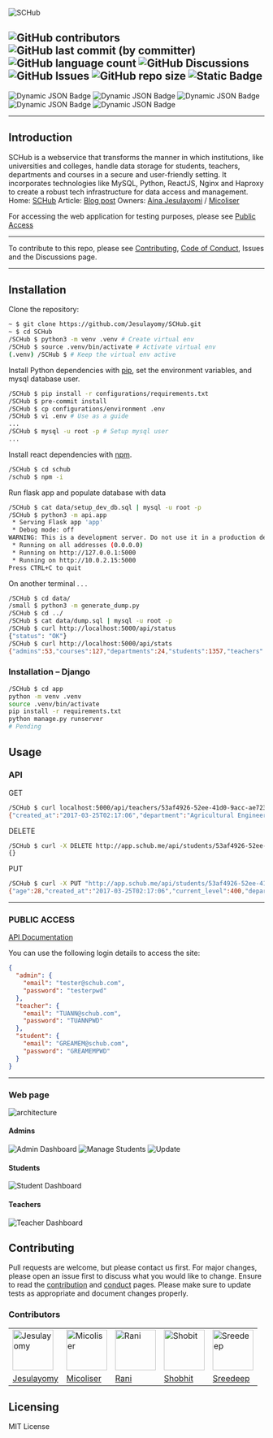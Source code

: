![SCHub](./landing_page/images/SCHub-removebg-preview.png)

![GitHub contributors](https://img.shields.io/github/contributors/jesulayomy/SCHub?style=for-the-badge&labelColor=%2316161a&color=%237F5AF0) ![GitHub last commit (by committer)](https://img.shields.io/github/last-commit/jesulayomy/SCHub?style=for-the-badge&labelColor=%2316161a&color=%237F5AF0&link=https%3A%2F%2Fgithub.com%jesulayomy%2FSCHub%2Fcommits%2Fmain) ![GitHub language count](https://img.shields.io/github/languages/count/jesulayomy/SCHub?style=for-the-badge&labelColor=%2316161a&color=%237F5AF0) ![GitHub Discussions](https://img.shields.io/github/discussions/jesulayomy/SCHub?style=for-the-badge&labelColor=%2316161a&color=%237F5AF0)![GitHub Issues](https://img.shields.io/github/issues/jesulayomy/SCHub?style=for-the-badge&labelColor=%2316161a&color=%237F5AF0)  ![GitHub repo size](https://img.shields.io/github/repo-size/jesulayomy/SCHub?style=for-the-badge&labelColor=%2316161a&color=%237F5AF0) ![Static Badge](https://img.shields.io/badge/Pre--commit-enabled-red?style=for-the-badge&labelColor=16161a&color=2CB67D)
---
![Dynamic JSON Badge](https://img.shields.io/badge/dynamic/json?url=https%3A%2F%2Fschub-api.jesulayomi.tech%2Fapi%2Fstatus&query=status&style=for-the-badge&label=API%20status&labelColor=%2316161a&color=%232CB67D&link=https%3A%2F%2Fschub-api.jesulayomi.tech%2Fapi%2Fstatus) ![Dynamic JSON Badge](https://img.shields.io/badge/dynamic/json?url=https%3A%2F%2Fschub-api.jesulayomi.tech%2Fapi%2Fstats&query=courses&style=for-the-badge&label=Courses&labelColor=%2316161a&color=%237F5AF0&link=https%3A%2F%2Fschub-api.jesulayomi.tech%2Fapi%2Fstats) ![Dynamic JSON Badge](https://img.shields.io/badge/dynamic/json?url=https%3A%2F%2Fschub-api.jesulayomi.tech%2Fapi%2Fstats&query=students&style=for-the-badge&label=Students&labelColor=%2316161a&color=%237F5AF0&link=https%3A%2F%2Fschub-api.jesulayomi.tech%2Fapi%2Fstats) ![Dynamic JSON Badge](https://img.shields.io/badge/dynamic/json?url=https%3A%2F%2Fschub-api.jesulayomi.tech%2Fapi%2Fstats&query=teachers&style=for-the-badge&label=Teachers&labelColor=%2316161a&color=%237F5AF0&link=https%3A%2F%2Fschub-api.jesulayomi.tech%2Fapi%2Fstats) ![Dynamic JSON Badge](https://img.shields.io/badge/dynamic/json?url=https%3A%2F%2Fschub-api.jesulayomi.tech%2Fapi%2Fstats&query=departments&style=for-the-badge&label=Departments&labelColor=%2316161a&color=%237F5AF0&link=https%3A%2F%2Fschub-api.jesulayomi.tech%2Fapi%2Fstats)

---

## Introduction

SCHub is a webservice that transforms the manner in which institutions, like universities and colleges, handle data storage for students, teachers, departments and courses in a secure and user-friendly setting. It incorporates technologies like MySQL, Python, ReactJS, Nginx and Haproxy to create a robust tech infrastructure for data access and management.
Home: [SCHub](https://schub.jesulayomi.tech/explore)
Article: [Blog post](https://www.linkedin.com/pulse/schub-project-jesulayomi-aina)
Owners: [Aina Jesulayomi](https://www.linkedin.com/in/jesulayomi/) / [Micoliser](https://www.linkedin.com/in/samuel-iwelumo-8a43a6219/)

For accessing the web application for testing purposes, please see [Public Access](#public-access)

---
To contribute to this repo, please see [Contributing](#contributing), [Code of Conduct](CODE_OF_CONDUCT.md), Issues and the Discussions page.

---

## Installation

Clone the repository:

```bash
~ $ git clone https://github.com/Jesulayomy/SCHub.git
~ $ cd SCHub
/SCHub $ python3 -m venv .venv # Create virtual env
/SCHub $ source .venv/bin/activate # Activate virtual env
(.venv) /SCHub $ # Keep the virtual env active
```

Install Python dependencies with [pip](https://pip.pypa.io/en/stable/), set the environment variables, and mysql database user.

```bash
/SCHub $ pip install -r configurations/requirements.txt
/SCHub $ pre-commit install
/SCHub $ cp configurations/environment .env
/SCHub $ vi .env # Use as a guide
...
/SCHub $ mysql -u root -p # Setup mysql user
...
```

Install react dependencies with [npm](https://www.npmjs.com/).

```bash
/SCHub $ cd schub
/schub $ npm -i
```

Run flask app and populate database with data

```bash
/SCHub $ cat data/setup_dev_db.sql | mysql -u root -p
/SCHub $ python3 -m api.app
 * Serving Flask app 'app'
 * Debug mode: off
WARNING: This is a development server. Do not use it in a production deployment. Use a production WSGI server instead.
 * Running on all addresses (0.0.0.0)
 * Running on http://127.0.0.1:5000
 * Running on http://10.0.2.15:5000
Press CTRL+C to quit
```

On another terminal . . .

```bash
/SCHub $ cd data/
/small $ python3 -m generate_dump.py
/SCHub $ cd ../
/SCHub $ cat data/dump.sql | mysql -u root -p
/SCHub $ curl http://localhost:5000/api/status
{"status": "OK"}
/SCHub $ curl http://localhost:5000/api/stats
{"admins":53,"courses":127,"departments":24,"students":1357,"teachers":32}
```

### Installation – Django

```bash
/SCHub $ cd app
python -m venv .venv
source .venv/bin/activate
pip install -r requirements.txt
python manage.py runserver
# Pending
```


## Usage

### API

GET

```bash
/SCHub $ curl localhost:5000/api/teachers/53af4926-52ee-41d0-9acc-ae7230400015
{"created_at":"2017-03-25T02:17:06","department":"Agricultural Engineering","department_id":"53af4926-52ee-41d0-9acc-ae7230300003","email":"DJUMAR@schub.com","first_name":"DJUMA","id":"53af4926-52ee-41d0-9acc-ae7230400015","last_name":"RINALDO","recovery_question":"What is the name of your childhood best friend?"}
```

DELETE

```bash
/SCHub $ curl -X DELETE http://app.schub.me/api/students/53af4926-52ee-41d0-9acc-ae7230200030 -H  accept: application/json
{}
```

PUT

```bash
/SCHub $ curl -X PUT "http://app.schub.me/api/students/53af4926-52ee-41d0-9acc-ae7230200029" -H  "Content-Type: application/json" -d '{"start_level": 200}'
{"age":28,"created_at":"2017-03-25T02:17:06","current_level":400,"department_id":"53af4926-52ee-41d0-9acc-ae7230300003","email":"JESSIE-JAMIEN@schub.com","first_name":"JESSIE-JAMIE","id":"53af4926-52ee-41d0-9acc-ae7230200029","last_name":"NHIM","matric_no":"202110029JN","recovery_question":"What is your favorite football team?","start_level":200}
```

---

### PUBLIC ACCESS

[API Documentation](https://schub-api.jesulayomi.tech/apidocs/)

You can use the following login details to access the site:
```json
{
  "admin": {
    "email": "tester@schub.com",
    "password": "testerpwd"
  },
  "teacher": {
    "email": "TUANN@schub.com",
    "password": "TUANNPWD"
  },
  "student": {
    "email": "GREAMEM@schub.com",
    "password": "GREAMEMPWD"
  }
}
```

---

### Web page

![architecture](./schub/src/images/architecture.gif)

#### Admins

![Admin Dashboard](./landing_page/images/admin_dashboard.PNG)
![Manage Students](./schub/src/images/student.PNG)
![Update](./schub/src/images/update.PNG)

#### Students

![Student Dashboard](./schub/src/images/student_dash.PNG)

#### Teachers

![Teacher Dashboard](./landing_page/images/teacher_dashboard.PNG)

## Contributing

Pull requests are welcome, but please contact us first. For major changes, please open an issue first to discuss what you would like to change.
Ensure to read the [contribution](CONTRIBUTING.md) and [conduct](CODE_OF_CONDUCT.md) pages.
Please make sure to update tests as appropriate and document changes properly.

### Contributors

|     |     |     |     |     |
| --- | --- | --- | --- | --- |
| <img src="https://avatars.githubusercontent.com/u/113533393?s=96&v=4" alt="Jesulayomy" width="80px"> | <img src="https://avatars.githubusercontent.com/u/108087255?v=4" alt="Micoliser" width="80px"> | <img src="https://avatars.githubusercontent.com/u/103280525?v=4" alt="Rani" width="80px"> | <img src="https://avatars.githubusercontent.com/u/124374867?v=4" alt="Shobit" width="80px"> | <img src="https://avatars.githubusercontent.com/u/74444943?v=4" alt="Sreedeep" width="80px"> |
| [Jesulayomy](https://github.com/Jesulayomy) | [Micoliser](https://github.com/micoliser) | [Rani](https://github.com/Rani1303) | [Shobhit](https://github.com/shobhit15082003) | [Sreedeep](https://github.com/Sreedeep-rougeloop) |

## Licensing

MIT License
